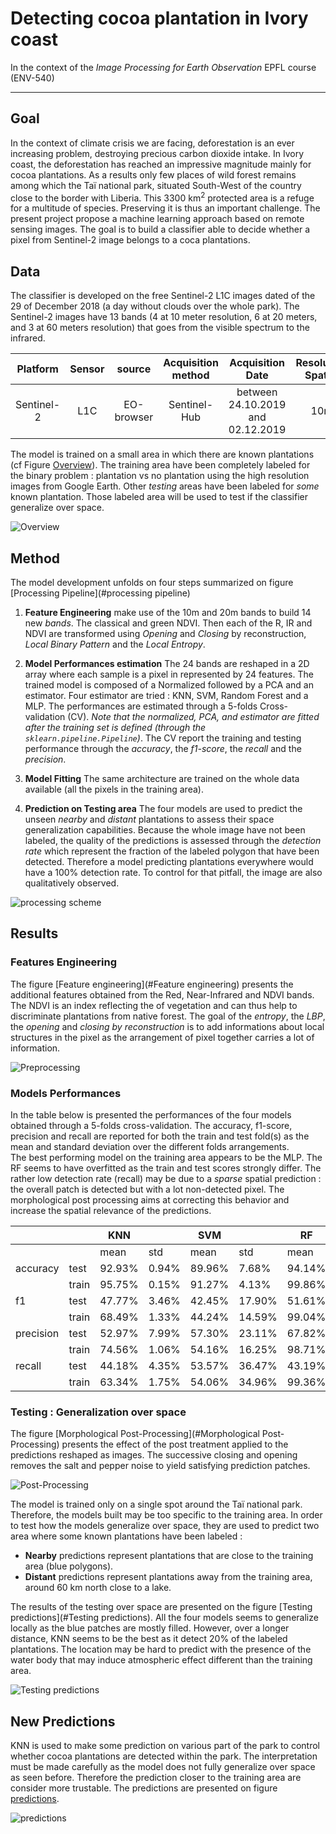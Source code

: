 # Detecting cocoa plantation in Ivory coast

In the context of the _Image Processing for Earth Observation_ EPFL course (ENV-540)

___

## Goal
In the context of climate crisis we are facing, deforestation is an ever increasing problem, destroying precious carbon dioxide intake. In Ivory coast, the deforestation has reached an impressive magnitude mainly for cocoa plantations. As a results only few places of wild forest remains among which the Taï national park, situated South-West of the country close to the border with Liberia. This 3300 km<sup>2</sup> protected area is a refuge for a multitude of species. Preserving it is thus an important challenge. The present project propose a machine learning approach based on remote sensing images. The goal is to build a classifier able to decide whether a pixel from Sentinel-2 image belongs to a coca plantations.

## Data

The classifier is developed on the free Sentinel-2 L1C images dated of the 29 of December 2018 (a day without clouds over the whole park). The Sentinel-2 images have 13 bands (4 at 10 meter resolution, 6 at 20 meters, and 3 at 60 meters resolution) that goes from the visible spectrum to the infrared.

|  Platform  | Sensor |   source   | Acquisition<br>method |          Acquisition<br>Date         | Resolution<br>Spatial | Resolution<br>Spectral | Resolution<br>Radiometric |    CRS    | Type of product |
|:----------:|:------:|:----------:|:---------------------:|:------------------------------------:|:---------------------:|:----------------------:|:-------------------------:|:---------:|:---------------:|
| Sentinel-2 |   L1C  | EO-browser |      Sentinel-Hub     | between 24.10.2019<br>and 02.12.2019 |          10m          |        13 bands        |        uint 16 bits       | EPSG:4326 |       RAW       |

The model is trained on a small area in which there are known plantations (cf Figure [Overview](#overview)). The training area have been completely labeled for the binary problem : plantation vs no plantation using the high resolution images from Google Earth. Other _testing_ areas have been labeled for *some* known plantation. Those labeled area will be used to test if the classifier generalize over space.

![Overview](Figures/overview.png "Overview")

## Method

The model development unfolds on four steps summarized on figure [Processing Pipeline](#processing pipeline)
1. **Feature Engineering** make use of the 10m and 20m bands to build 14 new _bands_. The classical and green NDVI. Then each of the R, IR and NDVI are transformed using _Opening_ and _Closing_ by reconstruction, _Local Binary Pattern_ and the _Local Entropy_.

2. **Model Performances estimation** The 24 bands are reshaped in a 2D array where each sample is a pixel in represented by 24 features. The trained model is composed of a Normalized followed by a PCA and an estimator. Four estimator are tried : KNN, SVM, Random Forest and a MLP. The performances are estimated through a 5-folds Cross-validation (CV). _Note that the normalized, PCA, and estimator are fitted after the training set is defined (through the `sklearn.pipeline.Pipeline`)_. The CV report the training and testing performance through the _accuracy_, the _f1-score_, the _recall_ and the _precision_.

3. **Model Fitting** The same architecture are trained on the whole data available (all the pixels in the training area).

4. **Prediction on Testing area** The four models are used to predict the unseen _nearby_ and _distant_ plantations to assess their space generalization capabilities. Because the whole image have not been labeled, the quality of the predictions is assessed through the _detection rate_ which represent the fraction of the labeled polygon that have been detected. Therefore a model predicting plantations everywhere would have a 100% detection rate. To control for that pitfall, the image are also qualitatively observed.

![processing scheme](Figures/ProcessingDiagram.png "processing pipeline")

## Results

### Features Engineering
The figure [Feature engineering](#Feature engineering) presents the additional features obtained from the Red, Near-Infrared and NDVI bands. The NDVI is an index reflecting the of vegetation and can thus help to discriminate plantations from native forest. The goal of the _entropy_, the _LBP_, the _opening_ and _closing by reconstruction_ is to add informations about local structures in the pixel as the arrangement of pixel together carries a lot of information.

![Preprocessing](Figures/Feature_Engineered.png "Feature engineering")

### Models Performances

In the table below is presented the performances of the four models obtained through a 5-folds cross-validation. The accuracy, f1-score, precision and recall are reported for both the train and test fold(s) as the mean and standard deviation over the different folds arrangements.
<br>
The best performing model on the training area appears to be the MLP. The RF seems to have overfitted as the train and test scores strongly differ. The rather low detection rate (recall) may be due to a _sparse_ spatial prediction : the overall patch is detected but with a lot non-detected pixel. The morphological post processing aims at correcting this behavior and increase the spatial relevance of the predictions.

|           |       | KNN    |       | SVM    |        | RF     |        | MLP    |        |
|-----------|-------|--------|-------|--------|--------|--------|--------|--------|--------|
|           |       | mean   | std   | mean   | std    | mean   | std    | mean   | std    |
| accuracy  | test  | 92.93% | 0.94% | 89.96% | 7.68%  | 94.14% | 0.69%  | 94.14% | 1.31%  |
|           | train | 95.75% | 0.15% | 91.27% | 4.13%  | 99.86% | 0.02%  | 95.46% | 0.21%  |
| f1        | test  | 47.77% | 3.46% | 42.45% | 17.90% | 51.61% | 3.09%  | 57.64% | 4.63%  |
|           | train | 68.49% | 1.33% | 44.24% | 14.59% | 99.04% | 0.17%  | 67.30% | 1.63%  |
| precision | test  | 52.97% | 7.99% | 57.30% | 23.11% | 67.82% | 11.47% | 63.84% | 12.71% |
|           | train | 74.56% | 1.06% | 54.16% | 16.25% | 98.71% | 0.14%  | 70.87% | 1.76%  |
| recall    | test  | 44.18% | 4.35% | 53.57% | 36.47% | 43.19% | 7.47%  | 54.00% | 5.11%  |
|           | train | 63.34% | 1.75% | 54.06% | 34.96% | 99.36% | 0.27%  | 64.10% | 2.22%  |

### Testing : Generalization over space
The figure [Morphological Post-Processing](#Morphological Post-Processing) presents the effect of the post treatment applied to the predictions reshaped as images. The successive closing and opening removes the salt and pepper noise to yield satisfying prediction patches.

![Post-Processing](Figures/PostProcessing_example.png "Morphological Post-Processing")

The model is trained only on a single spot around the Taï national park. Therefore, the models built may be too specific to the training area. In order to test how the models generalize over space, they are used to predict two area where some known plantations have been labeled :
* **Nearby** predictions represent plantations that are close to the training area (blue polygons).
* **Distant** predictions represent plantations away from the training area, around 60 km north close to a lake.

The results of the testing over space are presented on the figure [Testing predictions](#Testing predictions). All the four models seems to generalize locally as the blue patches are mostly filled. However, over a longer distance, KNN seems to be the best as it detect 20% of the labeled plantations. The location may be hard to predict with the presence of the water body that may induce atmospheric effect different than the training area.

![Testing predictions](Figures/Tai_testing_prediction.png "Testing predictions")

## New Predictions
KNN is used to make some prediction on various part of the park to control whether cocoa plantations are detected within the park. The interpretation must be made carefully as the model does not fully generalize over space as seen before. Therefore the prediction closer to the training area are consider more trustable. The predictions are presented on figure [predictions](#Predictions).

![predictions](Figures/predictions.png "Predictions")
